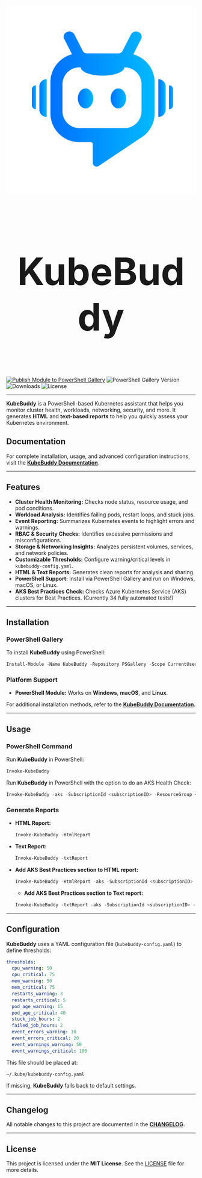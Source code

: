<p align="center">
  <img src="./images/KubeBuddy.png" />
</p>

<h1 align="center" style="font-size: 100px;">
  <b>KubeBuddy</b>
</h1>

</br>

[![Publish Module to PowerShell Gallery](https://github.com/KubeDeckio/KubeBuddy/actions/workflows/publish-psgal.yml/badge.svg)](https://github.com/KubeDeckio/KubeBuddy/actions/workflows/publish-psgal.yml)
![PowerShell Gallery Version](https://img.shields.io/powershellgallery/v/KubeBuddy.svg)
![Downloads](https://img.shields.io/powershellgallery/dt/KubeBuddy.svg)
![License](https://img.shields.io/github/license/KubeDeckIo/KubeBuddy.svg)

---

**KubeBuddy** is a PowerShell-based Kubernetes assistant that helps you monitor cluster health, workloads, networking, security, and more. It generates **HTML** and **text-based reports** to help you quickly assess your Kubernetes environment.

## Documentation

For complete installation, usage, and advanced configuration instructions, visit the **[KubeBuddy Documentation](https://kubebuddy.kubedeck.io)**.

---

## Features

- **Cluster Health Monitoring:** Checks node status, resource usage, and pod conditions.
- **Workload Analysis:** Identifies failing pods, restart loops, and stuck jobs.
- **Event Reporting:** Summarizes Kubernetes events to highlight errors and warnings.
- **RBAC & Security Checks:** Identifies excessive permissions and misconfigurations.
- **Storage & Networking Insights:** Analyzes persistent volumes, services, and network policies.
- **Customizable Thresholds:** Configure warning/critical levels in `kubebuddy-config.yaml`.
- **HTML & Text Reports:** Generates clean reports for analysis and sharing.
- **PowerShell Support:** Install via PowerShell Gallery and run on Windows, macOS, or Linux.
- **AKS Best Practices Check:** Checks Azure Kubernetes Service (AKS) clusters for Best Practices. (Currently 34 fully automated tests!)

---

## Installation

### **PowerShell Gallery**

To install **KubeBuddy** using PowerShell:

```powershell
Install-Module -Name KubeBuddy -Repository PSGallery -Scope CurrentUser
```

### **Platform Support**
- **PowerShell Module:** Works on **Windows**, **macOS**, and **Linux**.

For additional installation methods, refer to the **[KubeBuddy Documentation](https://kubebuddy.kubedeck.io).**

---

## Usage

### **PowerShell Command**
Run **KubeBuddy** in PowerShell:
```powershell
Invoke-KubeBuddy
```
Run **KubeBuddy** in PowerShell with the option to do an AKS Health Check:
```powershell
Invoke-KubeBuddy -aks -SubscriptionId <subscriptionID> -ResourceGroup <resourceGroup> -ClusterName <clusterName>
```

### **Generate Reports**
- **HTML Report:**
  ```powershell
  Invoke-KubeBuddy -HtmlReport
  ```
- **Text Report:**
  ```powershell
  Invoke-KubeBuddy -txtReport
  ```
- **Add AKS Best Practices section to HTML report:**
  ```powershell
  Invoke-KubeBuddy -HtmlReport -aks -SubscriptionId <subscriptionID> -ResourceGroup <resourceGroup> -ClusterName <clusterName>
  ```
  - **Add AKS Best Practices section to Text report:**
  ```powershell
  Invoke-KubeBuddy -txtReport -aks -SubscriptionId <subscriptionID> -ResourceGroup <resourceGroup> -ClusterName <clusterName>
  ```

---

## Configuration

**KubeBuddy** uses a YAML configuration file (`kubebuddy-config.yaml`) to define thresholds:

```yaml
thresholds:
  cpu_warning: 50
  cpu_critical: 75
  mem_warning: 50
  mem_critical: 75
  restarts_warning: 3
  restarts_critical: 5
  pod_age_warning: 15
  pod_age_critical: 40
  stuck_job_hours: 2
  failed_job_hours: 2
  event_errors_warning: 10
  event_errors_critical: 20
  event_warnings_warning: 50
  event_warnings_critical: 100
```

This file should be placed at:
```
~/.kube/kubebuddy-config.yaml
```

If missing, **KubeBuddy** falls back to default settings.

---

## Changelog

All notable changes to this project are documented in the **[CHANGELOG](./CHANGELOG.md).**

---

## License

This project is licensed under the **MIT License**. See the [LICENSE](./LICENSE) file for more details.


